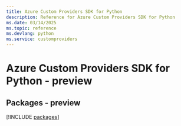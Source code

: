 ```yaml
---
title: Azure Custom Providers SDK for Python
description: Reference for Azure Custom Providers SDK for Python
ms.date: 03/14/2025
ms.topic: reference
ms.devlang: python
ms.service: customproviders
---
```

# Azure Custom Providers SDK for Python - preview
## Packages - preview
[!INCLUDE [packages](custom-providers-index.md)]